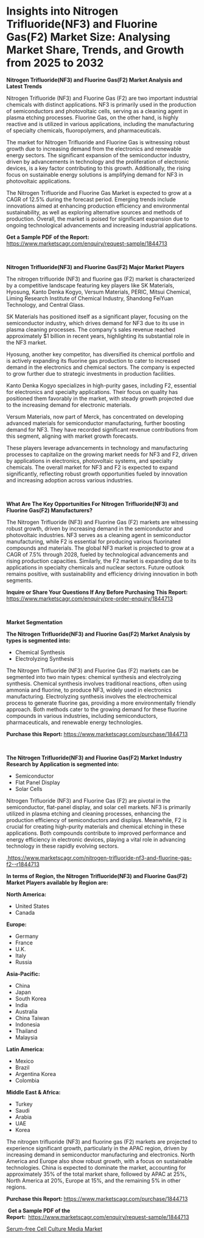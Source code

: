 <p><h1>Insights into Nitrogen Trifluoride(NF3) and Fluorine Gas(F2) Market Size: Analysing Market Share, Trends, and Growth from 2025 to 2032</h1></p><p><strong>Nitrogen Trifluoride(NF3) and Fluorine Gas(F2) Market Analysis and Latest Trends</strong></p>
<p><p>Nitrogen Trifluoride (NF3) and Fluorine Gas (F2) are two important industrial chemicals with distinct applications. NF3 is primarily used in the production of semiconductors and photovoltaic cells, serving as a cleaning agent in plasma etching processes. Fluorine Gas, on the other hand, is highly reactive and is utilized in various applications, including the manufacturing of specialty chemicals, fluoropolymers, and pharmaceuticals.</p><p>The market for Nitrogen Trifluoride and Fluorine Gas is witnessing robust growth due to increasing demand from the electronics and renewable energy sectors. The significant expansion of the semiconductor industry, driven by advancements in technology and the proliferation of electronic devices, is a key factor contributing to this growth. Additionally, the rising focus on sustainable energy solutions is amplifying demand for NF3 in photovoltaic applications.</p><p>The Nitrogen Trifluoride and Fluorine Gas Market is expected to grow at a CAGR of 12.5% during the forecast period. Emerging trends include innovations aimed at enhancing production efficiency and environmental sustainability, as well as exploring alternative sources and methods of production. Overall, the market is poised for significant expansion due to ongoing technological advancements and increasing industrial applications.</p></p>
<p><strong>Get a Sample PDF of the Report:&nbsp;</strong> <a href="https://www.marketscagr.com/enquiry/request-sample/1844713?utm_campaign=2796&utm_medium=2&utm_source=Github&utm_content=ia&utm_term=03042025&utm_id=nitrogen-trifluoridenf3-and-fluorine-gasf2">https://www.marketscagr.com/enquiry/request-sample/1844713</a></p>
<p>&nbsp;</p>
<p><strong>Nitrogen Trifluoride(NF3) and Fluorine Gas(F2) Major Market Players</strong></p>
<p><p>The nitrogen trifluoride (NF3) and fluorine gas (F2) market is characterized by a competitive landscape featuring key players like SK Materials, Hyosung, Kanto Denka Kogyo, Versum Materials, PERIC, Mitsui Chemical, Liming Research Institute of Chemical Industry, Shandong FeiYuan Technology, and Central Glass. </p><p>SK Materials has positioned itself as a significant player, focusing on the semiconductor industry, which drives demand for NF3 due to its use in plasma cleaning processes. The company's sales revenue reached approximately $1 billion in recent years, highlighting its substantial role in the NF3 market. </p><p>Hyosung, another key competitor, has diversified its chemical portfolio and is actively expanding its fluorine gas production to cater to increased demand in the electronics and chemical sectors. The company is expected to grow further due to strategic investments in production facilities.</p><p>Kanto Denka Kogyo specializes in high-purity gases, including F2, essential for electronics and specialty applications. Their focus on quality has positioned them favorably in the market, with steady growth projected due to the increasing demand for electronic materials.</p><p>Versum Materials, now part of Merck, has concentrated on developing advanced materials for semiconductor manufacturing, further boosting demand for NF3. They have recorded significant revenue contributions from this segment, aligning with market growth forecasts.</p><p>These players leverage advancements in technology and manufacturing processes to capitalize on the growing market needs for NF3 and F2, driven by applications in electronics, photovoltaic systems, and specialty chemicals. The overall market for NF3 and F2 is expected to expand significantly, reflecting robust growth opportunities fueled by innovation and increasing adoption across various industries.</p></p>
<p>&nbsp;</p>
<p><strong>What Are The Key Opportunities For Nitrogen Trifluoride(NF3) and Fluorine Gas(F2) Manufacturers?</strong></p>
<p><p>The Nitrogen Trifluoride (NF3) and Fluorine Gas (F2) markets are witnessing robust growth, driven by increasing demand in the semiconductor and photovoltaic industries. NF3 serves as a cleaning agent in semiconductor manufacturing, while F2 is essential for producing various fluorinated compounds and materials. The global NF3 market is projected to grow at a CAGR of 7.5% through 2028, fueled by technological advancements and rising production capacities. Similarly, the F2 market is expanding due to its applications in specialty chemicals and nuclear sectors. Future outlook remains positive, with sustainability and efficiency driving innovation in both segments.</p></p>
<p><strong>Inquire or Share Your Questions If Any Before Purchasing This Report:</strong> <a href="https://www.marketscagr.com/enquiry/pre-order-enquiry/1844713?utm_campaign=2796&utm_medium=2&utm_source=Github&utm_content=ia&utm_term=03042025&utm_id=nitrogen-trifluoridenf3-and-fluorine-gasf2">https://www.marketscagr.com/enquiry/pre-order-enquiry/1844713</a></p>
<p>&nbsp;</p>
<p><strong>Market Segmentation</strong></p>
<p><strong>The Nitrogen Trifluoride(NF3) and Fluorine Gas(F2) Market Analysis by types is segmented into:</strong></p>
<p><ul><li>Chemical Synthesis</li><li>Electrolyzing Synthesis</li></ul></p>
<p><p>The Nitrogen Trifluoride (NF3) and Fluorine Gas (F2) markets can be segmented into two main types: chemical synthesis and electrolyzing synthesis. Chemical synthesis involves traditional reactions, often using ammonia and fluorine, to produce NF3, widely used in electronics manufacturing. Electrolyzing synthesis involves the electrochemical process to generate fluorine gas, providing a more environmentally friendly approach. Both methods cater to the growing demand for these fluorine compounds in various industries, including semiconductors, pharmaceuticals, and renewable energy technologies.</p></p>
<p><strong>Purchase this Report:&nbsp;</strong><a href="https://www.marketscagr.com/purchase/1844713?utm_campaign=2796&utm_medium=2&utm_source=Github&utm_content=ia&utm_term=03042025&utm_id=nitrogen-trifluoridenf3-and-fluorine-gasf2">https://www.marketscagr.com/purchase/1844713</a></p>
<p>&nbsp;</p>
<p><strong>The Nitrogen Trifluoride(NF3) and Fluorine Gas(F2) Market Industry Research by Application is segmented into:</strong></p>
<p><ul><li>Semiconductor</li><li>Flat Panel Display</li><li>Solar Cells</li></ul></p>
<p><p>Nitrogen Trifluoride (NF3) and Fluorine Gas (F2) are pivotal in the semiconductor, flat-panel display, and solar cell markets. NF3 is primarily utilized in plasma etching and cleaning processes, enhancing the production efficiency of semiconductors and displays. Meanwhile, F2 is crucial for creating high-purity materials and chemical etching in these applications. Both compounds contribute to improved performance and energy efficiency in electronic devices, playing a vital role in advancing technology in these rapidly evolving sectors.</p></p>
<p><a href="https://www.marketscagr.com/nitrogen-trifluoride-nf3-and-fluorine-gas-f2--r1844713?utm_campaign=2796&utm_medium=2&utm_source=Github&utm_content=ia&utm_term=03042025&utm_id=nitrogen-trifluoridenf3-and-fluorine-gasf2">&nbsp;https://www.marketscagr.com/nitrogen-trifluoride-nf3-and-fluorine-gas-f2--r1844713</a></p>
<p><strong>In terms of Region, the Nitrogen Trifluoride(NF3) and Fluorine Gas(F2) Market Players available by Region are:</strong></p>
<p>
    <p> <strong> North America: </strong>
        <ul>
            <li>United States</li>
            <li>Canada</li>
        </ul>
        </p> 
    <p> <strong> Europe: </strong>
        <ul>
            <li>Germany</li>
            <li>France</li>
            <li>U.K.</li>
            <li>Italy</li>
            <li>Russia</li>
        </ul>
        </p> 
    <p> <strong> Asia-Pacific: </strong>
        <ul>
            <li>China</li>
            <li>Japan</li>
            <li>South Korea</li>
            <li>India</li>
            <li>Australia</li>
            <li>China Taiwan</li>
            <li>Indonesia</li>
            <li>Thailand</li>
            <li>Malaysia</li>
        </ul>
        </p> 
    <p> <strong> Latin America: </strong>
        <ul>
            <li>Mexico</li>
            <li>Brazil</li>
            <li>Argentina Korea</li>
            <li>Colombia</li>
        </ul>
        </p> 
    <p> <strong> Middle East & Africa: </strong>
        <ul>
            <li>Turkey</li>
            <li>Saudi</li>
            <li>Arabia</li>
            <li>UAE</li>
            <li>Korea</li>
        </ul>
    </p>
    </p>
<p><p>The nitrogen trifluoride (NF3) and fluorine gas (F2) markets are projected to experience significant growth, particularly in the APAC region, driven by increasing demand in semiconductor manufacturing and electronics. North America and Europe also show robust growth, with a focus on sustainable technologies. China is expected to dominate the market, accounting for approximately 35% of the total market share, followed by APAC at 25%, North America at 20%, Europe at 15%, and the remaining 5% in other regions.</p></p>
<p><strong>Purchase this Report: </strong><a href="https://www.marketscagr.com/purchase/1844713?utm_campaign=2796&utm_medium=2&utm_source=Github&utm_content=ia&utm_term=03042025&utm_id=nitrogen-trifluoridenf3-and-fluorine-gasf2">https://www.marketscagr.com/purchase/1844713</a></p>
<p>&nbsp;<strong>Get a Sample PDF of the Report:&nbsp;&nbsp;</strong><a href="https://www.marketscagr.com/enquiry/request-sample/1844713?utm_campaign=2796&utm_medium=2&utm_source=Github&utm_content=ia&utm_term=03042025&utm_id=nitrogen-trifluoridenf3-and-fluorine-gasf2">https://www.marketscagr.com/enquiry/request-sample/1844713</a></p>
<p><strong></strong></p>
<p><p><a href="https://github.com/abantolemox08/Market-Research-Report-List-1/blob/main/serum-free-cell-culture-media-market.md?utm_campaign=2796&utm_medium=2&utm_source=Github&utm_content=ia&utm_term=03042025&utm_id=nitrogen-trifluoridenf3-and-fluorine-gasf2">Serum-free Cell Culture Media Market</a></p></p>